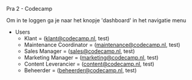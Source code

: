 Pra 2 - Codecamp

Om in te loggen ga je naar het knopje 'dashboard' in het navigatie menu

- Users
  - Klant = (klant@codecamp.nl, test)   <!--  Kan alle boeken zien -->
  - Maintenance Coordinator = (maintenance@codecamp.nl, test) <!--  Kan alle boeken zien -->
  - Sales Manager = (sales@codecamp.nl, test) <!--  Kan alle boeken editten en de prijs -->
  - Marketing Manager = (marketing@codecamp.nl, test) <!--  Kan alle boeken zien -->
  - Content Leverancier = (content@codecamp.nl, test) <!--  Kan alle boeken editten en de beschrijving toe voegen -->
  - Beheerder = (beheerder@codecamp.nl, test) <!--  Kan alle boeken zien en gebruikers -->
